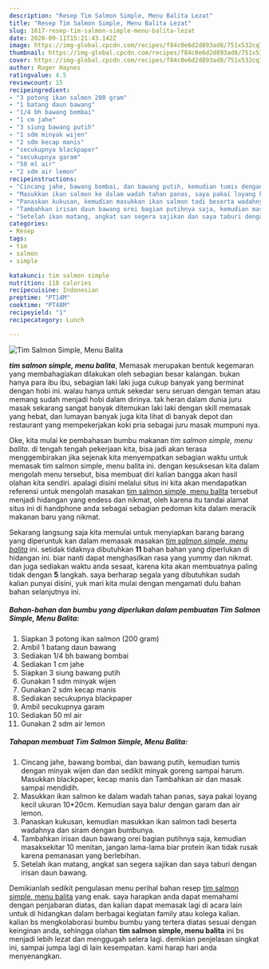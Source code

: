 ```yaml
---
description: "Resep Tim Salmon Simple, Menu Balita Lezat"
title: "Resep Tim Salmon Simple, Menu Balita Lezat"
slug: 1617-resep-tim-salmon-simple-menu-balita-lezat
date: 2020-09-11T15:21:43.142Z
image: https://img-global.cpcdn.com/recipes/f84c0e6d2d893ad8/751x532cq70/tim-salmon-simple-menu-balita-foto-resep-utama.jpg
thumbnail: https://img-global.cpcdn.com/recipes/f84c0e6d2d893ad8/751x532cq70/tim-salmon-simple-menu-balita-foto-resep-utama.jpg
cover: https://img-global.cpcdn.com/recipes/f84c0e6d2d893ad8/751x532cq70/tim-salmon-simple-menu-balita-foto-resep-utama.jpg
author: Roger Haynes
ratingvalue: 4.5
reviewcount: 15
recipeingredient:
- "3 potong ikan salmon 200 gram"
- "1 batang daun bawang"
- "1/4 bh bawang bombai"
- "1 cm jahe"
- "3 siung bawang putih"
- "1 sdm minyak wijen"
- "2 sdm kecap manis"
- "secukupnya blackpaper"
- "secukupnya garam"
- "50 ml air"
- "2 sdm air lemon"
recipeinstructions:
- "Cincang jahe, bawang bombai, dan bawang putih, kemudian tumis dengan minyak wijen dan dan sedikit minyak goreng sampai harum. Masukkan blackpaper, kecap manis dan Tambahkan air dan masak sampai mendidih."
- "Masukkan ikan salmon ke dalam wadah tahan panas, saya pakai loyang kecil ukuran 10*20cm. Kemudian saya balur dengan garam dan air lemon."
- "Panaskan kukusan, kemudian masukkan ikan salmon tadi beserta wadahnya dan siram dengan bumbunya."
- "Tambahkan irisan daun bawang orei bagian putihnya saja, kemudian masaksekitar 10 menitan, jangan lama-lama biar protein ikan tidak rusak karena pemanasan yang berlebihan."
- "Setelah ikan matang, angkat san segera sajikan dan saya taburi dengan irisan daun bawang."
categories:
- Resep
tags:
- tim
- salmon
- simple

katakunci: tim salmon simple 
nutrition: 118 calories
recipecuisine: Indonesian
preptime: "PT14M"
cooktime: "PT48M"
recipeyield: "1"
recipecategory: Lunch

---
```



![Tim Salmon Simple, Menu Balita](https://img-global.cpcdn.com/recipes/f84c0e6d2d893ad8/751x532cq70/tim-salmon-simple-menu-balita-foto-resep-utama.jpg)

<b><i>tim salmon simple, menu balita</i></b>, Memasak merupakan bentuk kegemaran yang membahagiakan dilakukan oleh sebagian besar kalangan. bukan hanya para ibu ibu, sebagian laki laki juga cukup banyak yang berminat dengan hobi ini. walau hanya untuk sekedar seru seruan dengan teman atau memang sudah menjadi hobi dalam dirinya. tak heran dalam dunia juru masak sekarang sangat banyak ditemukan laki laki dengan skill memasak yang hebat, dan lumayan banyak juga kita lihat di banyak depot dan restaurant yang mempekerjakan koki pria sebagai juru masak mumpuni nya.



Oke, kita mulai ke pembahasan bumbu makanan <i>tim salmon simple, menu balita</i>. di tengah tengah pekerjaan kita, bisa jadi akan terasa menggembirakan jika sejenak kita menyempatkan sebagian waktu untuk memasak tim salmon simple, menu balita ini. dengan kesuksesan kita dalam mengolah menu tersebut, bisa membuat diri kalian bangga akan hasil olahan kita sendiri. apalagi disini melalui situs ini kita akan mendapatkan referensi untuk mengolah masakan <u>tim salmon simple, menu balita</u> tersebut menjadi hidangan yang endess dan nikmat, oleh karena itu tandai alamat situs ini di handphone anda sebagai sebagian pedoman kita dalam meracik makanan baru yang nikmat.


Sekarang langsung saja kita memulai untuk menyiapkan barang barang yang diperuntuk kan dalam memasak masakan <u><i>tim salmon simple, menu balita</i></u> ini. setidak tidaknya dibutuhkan <b>11</b> bahan bahan yang diperlukan di hidangan ini. biar nanti dapat menghasilkan rasa yang yummy dan nikmat. dan juga sediakan waktu anda sesaat, karena kita akan membuatnya paling tidak dengan <b>5</b> langkah. saya berharap segala yang dibutuhkan sudah kalian punyai disini, yuk mari kita mulai dengan mengamati dulu bahan bahan selanjutnya ini.

<!--inarticleads1-->

##### Bahan-bahan dan bumbu yang diperlukan dalam pembuatan Tim Salmon Simple, Menu Balita:

1. Siapkan 3 potong ikan salmon (200 gram)
1. Ambil 1 batang daun bawang
1. Sediakan 1/4 bh bawang bombai
1. Sediakan 1 cm jahe
1. Siapkan 3 siung bawang putih
1. Gunakan 1 sdm minyak wijen
1. Gunakan 2 sdm kecap manis
1. Sediakan secukupnya blackpaper
1. Ambil secukupnya garam
1. Sediakan 50 ml air
1. Gunakan 2 sdm air lemon




<!--inarticleads2-->

##### Tahapan membuat Tim Salmon Simple, Menu Balita:

1. Cincang jahe, bawang bombai, dan bawang putih, kemudian tumis dengan minyak wijen dan dan sedikit minyak goreng sampai harum. Masukkan blackpaper, kecap manis dan Tambahkan air dan masak sampai mendidih.
1. Masukkan ikan salmon ke dalam wadah tahan panas, saya pakai loyang kecil ukuran 10*20cm. Kemudian saya balur dengan garam dan air lemon.
1. Panaskan kukusan, kemudian masukkan ikan salmon tadi beserta wadahnya dan siram dengan bumbunya.
1. Tambahkan irisan daun bawang orei bagian putihnya saja, kemudian masaksekitar 10 menitan, jangan lama-lama biar protein ikan tidak rusak karena pemanasan yang berlebihan.
1. Setelah ikan matang, angkat san segera sajikan dan saya taburi dengan irisan daun bawang.




Demikianlah sedikit pengulasan menu perihal bahan resep <u>tim salmon simple, menu balita</u> yang enak. saya harapkan anda dapat memahami dengan penjabaran diatas, dan kalian dapat memasak lagi di acara lain untuk di hidangkan dalam berbagai kegiatan family atau kolega kalian. kalian bs mengkolaborasi bumbu bumbu yang tertera diatas sesuai dengan keinginan anda, sehingga olahan <b>tim salmon simple, menu balita</b> ini bs menjadi lebih lezat dan menggugah selera lagi. demikian penjelasan singkat ini, sampai jumpa lagi di lain kesempatan. kami harap hari anda menyenangkan.
